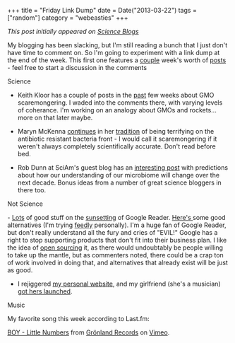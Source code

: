 +++
title = "Friday Link Dump"
date = Date("2013-03-22")
tags = ["random"]
category = "webeasties"
+++

_This post initially appeared on [Science Blogs](http://scienceblogs.com/webeasties)_

My blogging has been slacking, but I'm still reading a bunch that I just don't have time to comment on. So I'm going to experiment with a link dump at the end of the week. This first one features a [couple](http://blogs.discovermagazine.com/collideascape/2013/03/08/a-rebuttal/#.UUjTvFt4bu0) week's worth of [posts](http://blogs.discovermagazine.com/collideascape/2013/03/11/the-real-seeds-of-deception/) - feel free to start a discussion in the comments

Science

- Keith Kloor has a couple of posts in the [past](http://blogs.discovermagazine.com/collideascape/2013/03/17/the-anti-gmo-movements-clever-marketing-gimmick/) few weeks about GMO scaremongering. I waded into the comments there, with varying levels of coherance. I'm working on an analogy about GMOs and rockets... more on that later maybe.

- Maryn McKenna [continues](http://www.wired.com/wiredscience/2013/03/uk-cmo-report/) in her [tradition](http://www.wired.com/wiredscience/2013/03/cre-cdc/) of being terrifying on the antibiotic resistant bacteria front - I would call it scaremongering if it weren't always completely scientifically accurate. Don't read before bed.

- Rob Dunn at SciAm's guest blog has an [interesting post](http://blogs.scientificamerican.com/guest-blog/2013/03/19/ten-predictions-on-the-future-of-your-microbial-health/) with predictions about how our understanding of our microbiome will change over the next decade. Bonus ideas from a number of great science bloggers in there too.

Not Science

- [Lots](http://arstechnica.com/business/2013/03/google-reader-will-rise-again-as-part-of-google/) of good stuff on the [sunsetting](http://googlereader.blogspot.com/2013/03/powering-down-google-reader.html) of Google Reader. [Here's ](http://www.extremetech.com/computing/101011-6-google-reader-replacements)some good alternatives (I'm trying [feedly](feedly.com) personally). I'm a huge fan of Google Reader, but don't really understand all the fury and cries of "EVIL!" Google has a right to stop supporting products that don't fit into their business plan. I like the idea of [open sourcing](https://plus.google.com/+TimOReilly/posts/9798Knrheh4) it, as there would undoubtably be people willing to take up the mantle, but as commenters noted, there could be a crap ton of work involved in doing that, and alternatives that already exist will be just as good.

- I rejiggered [my personal website](http://www.kevinbonham.com), and my girlfriend (she's a musician) [got hers launched](http://www.rachelrynick.com).

Music

My favorite song this week according to Last.fm:

[BOY - Little Numbers](http://vimeo.com/27190020) from [Grönland Records](http://vimeo.com/user4216968) on [Vimeo](http://vimeo.com).
 

      
  
